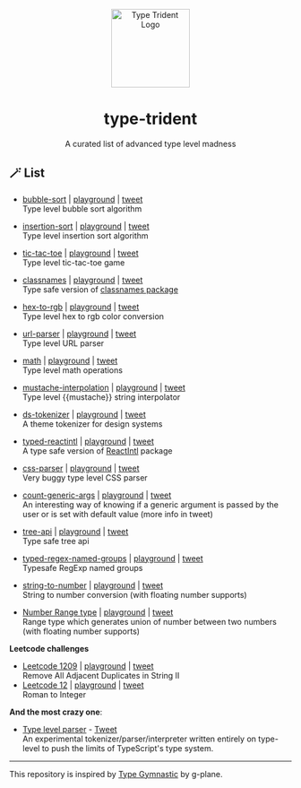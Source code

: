 <p align="center">
  <img src="https://res.cloudinary.com/anuraghazra/image/upload/v1653406945/ts-trident-logo_prpl4r.png" alt="Type Trident Logo" width="140px" />
  <h1 align="center">type-trident</h1>
  <p align="center">A curated list of advanced type level madness</p>
</p>

## :magic_wand: List

- [bubble-sort](./src/bubble-sort) | [playground](https://tsplay.dev/Ndo5vw) | [tweet](https://twitter.com/anuraghazru/status/1511776290487279616)  
  Type level bubble sort algorithm

- [insertion-sort](./src/insertion-sort) | [playground](https://tsplay.dev/w17dOm) | [tweet](https://twitter.com/anuraghazru/status/1591448028640317440)  
  Type level insertion sort algorithm

- [tic-tac-toe](./src/tic-tac-toe/index.ts) | [playground](https://codesandbox.io/s/type-level-tic-tac-toe-yqbmk9?file=/src/index.ts:2465-2492) | [tweet](https://twitter.com/anuraghazru/status/1530866079999791105)  
  Type level tic-tac-toe game

- [classnames](./src/classnames/) | [playground](https://tsplay.dev/N7OnqN) | [tweet](https://twitter.com/anuraghazru/status/1401593199148244993)  
  Type safe version of [classnames package](https://www.npmjs.com/package/classnames)

- [hex-to-rgb](./src/hex-to-rgb/) | [playground](https://tsplay.dev/WPpLEW) | [tweet](https://twitter.com/anuraghazru/status/1464564132045152260)  
  Type level hex to rgb color conversion

- [url-parser](./src/url-parser/) | [playground](https://tsplay.dev/mMMAlm) | [tweet](https://twitter.com/anuraghazru/status/1467129993402609669)  
  Type level URL parser

- [math](./src/math/) | [playground](https://tsplay.dev/w65YeW) | [tweet](https://twitter.com/anuraghazru/status/1403756647240003588)  
  Type level math operations

- [mustache-interpolation](./src/mustache-interpolation/) | [playground](https://tsplay.dev/WPZXJN) | [tweet](https://twitter.com/anuraghazru/status/1311002040672219136)  
  Type level {{mustache}} string interpolator

- [ds-tokenizer](./src/ds-tokenizer/) | [playground](https://tsplay.dev/w8okdW) | [tweet](https://twitter.com/anuraghazru/status/1501969255696244736)  
  A theme tokenizer for design systems

- [typed-reactintl](./src/typed-reactintl/) | [playground](https://tsplay.dev/Nlv9GW) | [tweet](https://twitter.com/anuraghazru/status/1459207971838181377)  
  A type safe version of [ReactIntl](https://www.npmjs.com/package/react-intl) package

- [css-parser](./src/css-parser/) | [playground](https://tsplay.dev/wRRLQw) | [tweet](https://twitter.com/anuraghazru/status/1310634306092462080)  
  Very buggy type level CSS parser

- [count-generic-args](./src/count-generic-args/) | [playground](https://tsplay.dev/NVZjBN) | [tweet](https://twitter.com/anuraghazru/status/1405925522102657029)  
  An interesting way of knowing if a generic argument is passed by the user or is set with default value (more info in tweet)

- [tree-api](./src/tree-api/) | [playground](https://tsplay.dev/WoGBgW) | [tweet](https://twitter.com/anuraghazru/status/1383476150362542085)  
  Type safe tree api

- [typed-regex-named-groups](./src/typed-regex-named-groups) | [playground](https://tsplay.dev/N5LV2w) | [tweet](https://twitter.com/anuraghazru/status/1564980027115986945)  
  Typesafe RegExp named groups

- [string-to-number](./src/string-to-number) | [playground](https://tsplay.dev/Nr9Law) | [tweet](https://twitter.com/anuraghazru/status/1573328090884980739)  
  String to number conversion (with floating number supports)

- [Number Range type](./src/range-type) | [playground](https://tsplay.dev/N95d8N) | [tweet](https://twitter.com/anuraghazru/status/1573328100246822917)  
  Range type which generates union of number between two numbers (with floating number supports)

**Leetcode challenges**

- [Leetcode 1209](./src/leetcode/remove-all-adjacent-duplicates-in-string-2.ts) | [playground](https://tsplay.dev/NDgkxw) | [tweet](https://twitter.com/anuraghazru/status/1673736137373020161)  
  Remove All Adjacent Duplicates in String II
- [Leetcode 12](./src/leetcode/roman-to-int.ts) | [playground](https://tsplay.dev/Ndarvm) | [tweet](https://twitter.com/anuraghazru/status/1674816392225488896)  
  Roman to Integer

**And the most crazy one**:

- [Type level parser](https://github.com/anuraghazra/typelevel-parser) - [Tweet](https://twitter.com/anuraghazru/status/1512092136841543682)  
  An experimental tokenizer/parser/interpreter written entirely on type-level to push the limits of TypeScript's type system.

---

This repository is inspired by [Type Gymnastic](https://github.com/g-plane/type-gymnastics) by g-plane.
